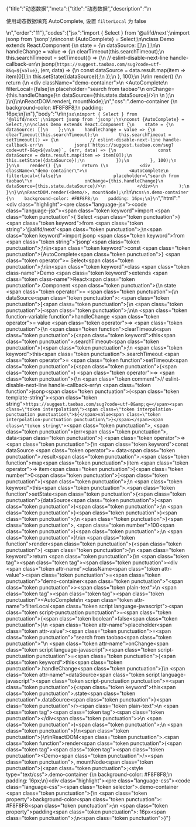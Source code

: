 {"title":"动态数据","meta":{"title":"动态数据","description":"\n<p>使用动态数据填充 AutoComplete, 设置 <code>filterLocal</code> 为 false</p>\n","order":"11"},"codes":{"jsx":"import { Select } from '@alifd/next';\nimport jsonp from 'jsonp';\n\nconst {AutoComplete} = Select;\n\nclass Demo extends React.Component {\n    state = {\n        dataSource: []\n    };\n\n    handleChange = value => {\n        clearTimeout(this.searchTimeout);\n        this.searchTimeout = setTimeout(() => {\n            // eslint-disable-next-line handle-callback-err\n            jsonp(`https://suggest.taobao.com/sug?code=utf-8&q=${value}`, (err, data) => {\n                const dataSource = data.result.map(item => item[0]);\n                this.setState({dataSource});\n            });\n        }, 100);\n    }\n\n    render() {\n        return (\n            <div className=\"demo-container\">\n                <AutoComplete\n                    filterLocal={false}\n                    placeholder=\"search from taobao\"\n                    onChange={this.handleChange}\n                    dataSource={this.state.dataSource}/>\n            </div>\n        );\n    }\n}\n\nReactDOM.render(<Demo/>, mountNode);\n","css":".demo-container {\n    background-color: #F8F8F8;\n    padding: 16px;\n}\n"},"body":"\n\n````jsx\nimport { Select } from '@alifd/next';\nimport jsonp from 'jsonp';\n\nconst {AutoComplete} = Select;\n\nclass Demo extends React.Component {\n    state = {\n        dataSource: []\n    };\n\n    handleChange = value => {\n        clearTimeout(this.searchTimeout);\n        this.searchTimeout = setTimeout(() => {\n            // eslint-disable-next-line handle-callback-err\n            jsonp(`https://suggest.taobao.com/sug?code=utf-8&q=${value}`, (err, data) => {\n                const dataSource = data.result.map(item => item[0]);\n                this.setState({dataSource});\n            });\n        }, 100);\n    }\n\n    render() {\n        return (\n            <div className=\"demo-container\">\n                <AutoComplete\n                    filterLocal={false}\n                    placeholder=\"search from taobao\"\n                    onChange={this.handleChange}\n                    dataSource={this.state.dataSource}/>\n            </div>\n        );\n    }\n}\n\nReactDOM.render(<Demo/>, mountNode);\n````\n\n````css\n.demo-container {\n    background-color: #F8F8F8;\n    padding: 16px;\n}\n````","html":"<script>(function(){'use strict';\n\nvar _createClass = function () { function defineProperties(target, props) { for (var i = 0; i < props.length; i++) { var descriptor = props[i]; descriptor.enumerable = descriptor.enumerable || false; descriptor.configurable = true; if (\"value\" in descriptor) descriptor.writable = true; Object.defineProperty(target, descriptor.key, descriptor); } } return function (Constructor, protoProps, staticProps) { if (protoProps) defineProperties(Constructor.prototype, protoProps); if (staticProps) defineProperties(Constructor, staticProps); return Constructor; }; }();\n\nvar _next = require('@alifd/next');\n\nvar _jsonp = require('jsonp');\n\nvar _jsonp2 = _interopRequireDefault(_jsonp);\n\nfunction _interopRequireDefault(obj) { return obj && obj.__esModule ? obj : { default: obj }; }\n\nfunction _classCallCheck(instance, Constructor) { if (!(instance instanceof Constructor)) { throw new TypeError(\"Cannot call a class as a function\"); } }\n\nfunction _possibleConstructorReturn(self, call) { if (!self) { throw new ReferenceError(\"this hasn't been initialised - super() hasn't been called\"); } return call && (typeof call === \"object\" || typeof call === \"function\") ? call : self; }\n\nfunction _inherits(subClass, superClass) { if (typeof superClass !== \"function\" && superClass !== null) { throw new TypeError(\"Super expression must either be null or a function, not \" + typeof superClass); } subClass.prototype = Object.create(superClass && superClass.prototype, { constructor: { value: subClass, enumerable: false, writable: true, configurable: true } }); if (superClass) Object.setPrototypeOf ? Object.setPrototypeOf(subClass, superClass) : subClass.__proto__ = superClass; }\n\nvar AutoComplete = _next.Select.AutoComplete;\n\nvar Demo = function (_React$Component) {\n    _inherits(Demo, _React$Component);\n\n    function Demo() {\n        var _ref;\n\n        var _temp, _this, _ret;\n\n        _classCallCheck(this, Demo);\n\n        for (var _len = arguments.length, args = Array(_len), _key = 0; _key < _len; _key++) {\n            args[_key] = arguments[_key];\n        }\n\n        return _ret = (_temp = (_this = _possibleConstructorReturn(this, (_ref = Demo.__proto__ || Object.getPrototypeOf(Demo)).call.apply(_ref, [this].concat(args))), _this), _this.state = {\n            dataSource: []\n        }, _this.handleChange = function (value) {\n            clearTimeout(_this.searchTimeout);\n            _this.searchTimeout = setTimeout(function () {\n                // eslint-disable-next-line handle-callback-err\n                (0, _jsonp2.default)('https://suggest.taobao.com/sug?code=utf-8&q=' + value, function (err, data) {\n                    var dataSource = data.result.map(function (item) {\n                        return item[0];\n                    });\n                    _this.setState({ dataSource: dataSource });\n                });\n            }, 100);\n        }, _temp), _possibleConstructorReturn(_this, _ret);\n    }\n\n    _createClass(Demo, [{\n        key: 'render',\n        value: function render() {\n            return React.createElement(\n                'div',\n                { className: 'demo-container' },\n                React.createElement(AutoComplete, {\n                    filterLocal: false,\n                    placeholder: 'search from taobao',\n                    onChange: this.handleChange,\n                    dataSource: this.state.dataSource })\n            );\n        }\n    }]);\n\n    return Demo;\n}(React.Component);\n\nReactDOM.render(React.createElement(Demo, null), mountNode);})()</script><div class=\"highlight\"><pre class=\"language-jsx\"><code class=\"language-jsx\"><span class=\"token keyword\">import</span> <span class=\"token punctuation\">{</span> Select <span class=\"token punctuation\">}</span> <span class=\"token keyword\">from</span> <span class=\"token string\">'@alifd/next'</span><span class=\"token punctuation\">;</span>\n<span class=\"token keyword\">import</span> jsonp <span class=\"token keyword\">from</span> <span class=\"token string\">'jsonp'</span><span class=\"token punctuation\">;</span>\n\n<span class=\"token keyword\">const</span> <span class=\"token punctuation\">{</span>AutoComplete<span class=\"token punctuation\">}</span> <span class=\"token operator\">=</span> Select<span class=\"token punctuation\">;</span>\n\n<span class=\"token keyword\">class</span> <span class=\"token class-name\">Demo</span> <span class=\"token keyword\">extends</span> <span class=\"token class-name\">React<span class=\"token punctuation\">.</span>Component</span> <span class=\"token punctuation\">{</span>\n    state <span class=\"token operator\">=</span> <span class=\"token punctuation\">{</span>\n        dataSource<span class=\"token punctuation\">:</span> <span class=\"token punctuation\">[</span><span class=\"token punctuation\">]</span>\n    <span class=\"token punctuation\">}</span><span class=\"token punctuation\">;</span>\n\n    <span class=\"token function-variable function\">handleChange</span> <span class=\"token operator\">=</span> value <span class=\"token operator\">=></span> <span class=\"token punctuation\">{</span>\n        <span class=\"token function\">clearTimeout</span><span class=\"token punctuation\">(</span><span class=\"token keyword\">this</span><span class=\"token punctuation\">.</span>searchTimeout<span class=\"token punctuation\">)</span><span class=\"token punctuation\">;</span>\n        <span class=\"token keyword\">this</span><span class=\"token punctuation\">.</span>searchTimeout <span class=\"token operator\">=</span> <span class=\"token function\">setTimeout</span><span class=\"token punctuation\">(</span><span class=\"token punctuation\">(</span><span class=\"token punctuation\">)</span> <span class=\"token operator\">=></span> <span class=\"token punctuation\">{</span>\n            <span class=\"token comment\">// eslint-disable-next-line handle-callback-err</span>\n            <span class=\"token function\">jsonp</span><span class=\"token punctuation\">(</span><span class=\"token template-string\"><span class=\"token string\">`https://suggest.taobao.com/sug?code=utf-8&amp;q=</span><span class=\"token interpolation\"><span class=\"token interpolation-punctuation punctuation\">${</span>value<span class=\"token interpolation-punctuation punctuation\">}</span></span><span class=\"token string\">`</span></span><span class=\"token punctuation\">,</span> <span class=\"token punctuation\">(</span>err<span class=\"token punctuation\">,</span> data<span class=\"token punctuation\">)</span> <span class=\"token operator\">=></span> <span class=\"token punctuation\">{</span>\n                <span class=\"token keyword\">const</span> dataSource <span class=\"token operator\">=</span> data<span class=\"token punctuation\">.</span>result<span class=\"token punctuation\">.</span><span class=\"token function\">map</span><span class=\"token punctuation\">(</span>item <span class=\"token operator\">=></span> item<span class=\"token punctuation\">[</span><span class=\"token number\">0</span><span class=\"token punctuation\">]</span><span class=\"token punctuation\">)</span><span class=\"token punctuation\">;</span>\n                <span class=\"token keyword\">this</span><span class=\"token punctuation\">.</span><span class=\"token function\">setState</span><span class=\"token punctuation\">(</span><span class=\"token punctuation\">{</span>dataSource<span class=\"token punctuation\">}</span><span class=\"token punctuation\">)</span><span class=\"token punctuation\">;</span>\n            <span class=\"token punctuation\">}</span><span class=\"token punctuation\">)</span><span class=\"token punctuation\">;</span>\n        <span class=\"token punctuation\">}</span><span class=\"token punctuation\">,</span> <span class=\"token number\">100</span><span class=\"token punctuation\">)</span><span class=\"token punctuation\">;</span>\n    <span class=\"token punctuation\">}</span>\n\n    <span class=\"token function\">render</span><span class=\"token punctuation\">(</span><span class=\"token punctuation\">)</span> <span class=\"token punctuation\">{</span>\n        <span class=\"token keyword\">return</span> <span class=\"token punctuation\">(</span>\n            <span class=\"token tag\"><span class=\"token tag\"><span class=\"token punctuation\">&lt;</span>div</span> <span class=\"token attr-name\">className</span><span class=\"token attr-value\"><span class=\"token punctuation\">=</span><span class=\"token punctuation\">\"</span>demo-container<span class=\"token punctuation\">\"</span></span><span class=\"token punctuation\">></span></span><span class=\"token plain-text\">\n                </span><span class=\"token tag\"><span class=\"token tag\"><span class=\"token punctuation\">&lt;</span>AutoComplete</span>\n                    <span class=\"token attr-name\">filterLocal</span><span class=\"token script language-javascript\"><span class=\"token script-punctuation punctuation\">=</span><span class=\"token punctuation\">{</span><span class=\"token boolean\">false</span><span class=\"token punctuation\">}</span></span>\n                    <span class=\"token attr-name\">placeholder</span><span class=\"token attr-value\"><span class=\"token punctuation\">=</span><span class=\"token punctuation\">\"</span>search from taobao<span class=\"token punctuation\">\"</span></span>\n                    <span class=\"token attr-name\">onChange</span><span class=\"token script language-javascript\"><span class=\"token script-punctuation punctuation\">=</span><span class=\"token punctuation\">{</span><span class=\"token keyword\">this</span><span class=\"token punctuation\">.</span>handleChange<span class=\"token punctuation\">}</span></span>\n                    <span class=\"token attr-name\">dataSource</span><span class=\"token script language-javascript\"><span class=\"token script-punctuation punctuation\">=</span><span class=\"token punctuation\">{</span><span class=\"token keyword\">this</span><span class=\"token punctuation\">.</span>state<span class=\"token punctuation\">.</span>dataSource<span class=\"token punctuation\">}</span></span><span class=\"token punctuation\">/></span></span><span class=\"token plain-text\">\n            </span><span class=\"token tag\"><span class=\"token tag\"><span class=\"token punctuation\">&lt;/</span>div</span><span class=\"token punctuation\">></span></span>\n        <span class=\"token punctuation\">)</span><span class=\"token punctuation\">;</span>\n    <span class=\"token punctuation\">}</span>\n<span class=\"token punctuation\">}</span>\n\nReactDOM<span class=\"token punctuation\">.</span><span class=\"token function\">render</span><span class=\"token punctuation\">(</span><span class=\"token tag\"><span class=\"token tag\"><span class=\"token punctuation\">&lt;</span>Demo</span><span class=\"token punctuation\">/></span></span><span class=\"token punctuation\">,</span> mountNode<span class=\"token punctuation\">)</span><span class=\"token punctuation\">;</span></code></pre></div><style type=\"text/css\">.demo-container {\n    background-color: #F8F8F8;\n    padding: 16px;\n}</style><div class=\"highlight\"><pre class=\"language-css\"><code class=\"language-css\"><span class=\"token selector\">.demo-container</span> <span class=\"token punctuation\">{</span>\n    <span class=\"token property\">background-color</span><span class=\"token punctuation\">:</span> #F8F8F8<span class=\"token punctuation\">;</span>\n    <span class=\"token property\">padding</span><span class=\"token punctuation\">:</span> 16px<span class=\"token punctuation\">;</span>\n<span class=\"token punctuation\">}</span></code></pre></div>"}
